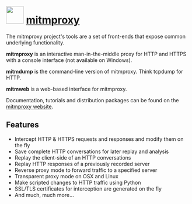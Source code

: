 # <img src="https://cdn.jsdelivr.net/gh/brunoyb/chocolatey-packages@4deaf9bf14402f6f545aab4a7e2c607863b94b1e/mitmproxy/icon.png" width="48" height="48" /> [mitmproxy](https://chocolatey.org/packages/mitmproxy)


The mitmproxy project's tools are a set of front-ends that expose common underlying functionality.

**mitmproxy** is an interactive man-in-the-middle proxy for HTTP and HTTPS with a console interface (not available on Windows).

**mitmdump** is the command-line version of mitmproxy. Think tcpdump for HTTP.

**mitmweb** is a web-based interface for mitmproxy.

Documentation, tutorials and distribution packages can be found on the [mitmproxy website](https://mitmproxy.org/).

## Features

* Intercept HTTP & HTTPS requests and responses and modify them on the fly
* Save complete HTTP conversations for later replay and analysis
* Replay the client-side of an HTTP conversations
* Replay HTTP responses of a previously recorded server
* Reverse proxy mode to forward traffic to a specified server
* Transparent proxy mode on OSX and Linux
* Make scripted changes to HTTP traffic using Python
* SSL/TLS certificates for interception are generated on the fly
* And much, much more…
